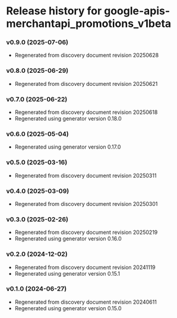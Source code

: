 # Release history for google-apis-merchantapi_promotions_v1beta

### v0.9.0 (2025-07-06)

* Regenerated from discovery document revision 20250628

### v0.8.0 (2025-06-29)

* Regenerated from discovery document revision 20250621

### v0.7.0 (2025-06-22)

* Regenerated from discovery document revision 20250618
* Regenerated using generator version 0.18.0

### v0.6.0 (2025-05-04)

* Regenerated using generator version 0.17.0

### v0.5.0 (2025-03-16)

* Regenerated from discovery document revision 20250311

### v0.4.0 (2025-03-09)

* Regenerated from discovery document revision 20250301

### v0.3.0 (2025-02-26)

* Regenerated from discovery document revision 20250219
* Regenerated using generator version 0.16.0

### v0.2.0 (2024-12-02)

* Regenerated from discovery document revision 20241119
* Regenerated using generator version 0.15.1

### v0.1.0 (2024-06-27)

* Regenerated from discovery document revision 20240611
* Regenerated using generator version 0.15.0

